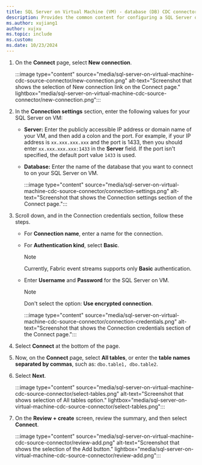 ```yaml
---
title: SQL Server on Virtual Machine (VM) - database (DB) CDC connector for Fabric event streams
description: Provides the common content for configuring a SQL Server on a Virtual Machine - database Change Data Capture (CDC) connector for Fabric event streams and Real-Time hub. 
ms.author: xujiang1
author: xujxu
ms.topic: include
ms.custom:
ms.date: 10/23/2024
---
```


1. On the **Connect** page, select **New connection**.

    :::image type="content" source="media/sql-server-on-virtual-machine-cdc-source-connector/new-connection.png" alt-text="Screenshot that shows the selection of New connection link on the Connect page." lightbox="media/sql-server-on-virtual-machine-cdc-source-connector/new-connection.png":::    
1. In the **Connection settings** section, enter the following values for your SQL Server on VM:
    - **Server:** Enter the publicly accessible IP address or domain name of your VM, and then add a colon and the port. For example, if your IP address is `xx.xxx.xxx.xxx` and the port is 1433, then you should enter `xx.xxx.xxx.xxx:1433` in the **Server** field. If the port isn't specified, the default port value `1433` is used.
    - **Database:** Enter the name of the database that you want to connect to on your SQL Server on VM.
   
        :::image type="content" source="media/sql-server-on-virtual-machine-cdc-source-connector/connection-settings.png" alt-text="Screenshot that shows the Connection settings section of the Connect page.":::        
1. Scroll down, and in the Connection credentials section, follow these steps.
    - For **Connection name**, enter a name for the connection.
    - For **Authentication kind**, select **Basic**.
    
        > [!NOTE]
        > Currently, Fabric event streams supports only **Basic** authentication.
    - Enter **Username** and **Password** for the SQL Server on VM.

        > [!NOTE]
        > Don't select the option: **Use encrypted connection**. 

        :::image type="content" source="media/sql-server-on-virtual-machine-cdc-source-connector/connection-credentials.png" alt-text="Screenshot that shows the Connection credentials section of the Connect page."::: 
1. Select **Connect** at the bottom of the page.
1. Now, on the **Connect** page, select **All tables**, or enter the **table names separated by commas**, such as: `dbo.table1, dbo.table2`.
1. Select **Next**.

    :::image type="content" source="media/sql-server-on-virtual-machine-cdc-source-connector/select-tables.png" alt-text="Screenshot that shows selection of All tables option." lightbox="media/sql-server-on-virtual-machine-cdc-source-connector/select-tables.png"::: 
1. On the **Review + create** screen, review the summary, and then select **Connect**.

    :::image type="content" source="media/sql-server-on-virtual-machine-cdc-source-connector/review-add.png" alt-text="Screenshot that shows the selection of the Add button." lightbox="media/sql-server-on-virtual-machine-cdc-source-connector/review-add.png"::: 
